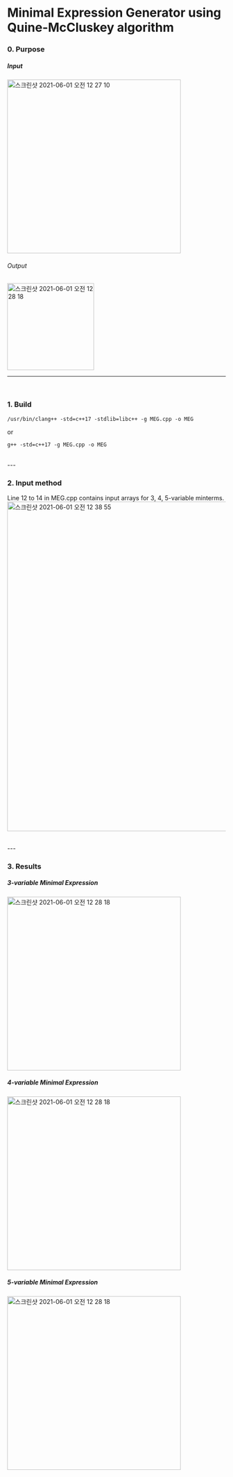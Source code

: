 # Minimal Expression Generator using Quine-McCluskey algorithm

### 0. Purpose
##### Input
<img width="400" alt="스크린샷 2021-06-01 오전 12 27 10" src="https://user-images.githubusercontent.com/56920080/120214942-1e92e080-c270-11eb-862a-a7dc95757e7e.png">

###### Output
<img width="200" alt="스크린샷 2021-06-01 오전 12 28 18" src="https://user-images.githubusercontent.com/56920080/120215141-57cb5080-c270-11eb-8abb-4ee3f92727fc.png">

<br>

---
<br>

### 1. Build
```
/usr/bin/clang++ -std=c++17 -stdlib=libc++ -g MEG.cpp -o MEG 
```
or
```
g++ -std=c++17 -g MEG.cpp -o MEG
``` 


</br>
---
</br>


### 2. Input method
Line 12 to 14 in MEG.cpp contains input arrays for 3, 4, 5-variable minterms.
<img width="759" alt="스크린샷 2021-06-01 오전 12 38 55" src="https://user-images.githubusercontent.com/56920080/120216270-c230c080-c271-11eb-9963-c4299fc02794.png">


</br>
---
</br>


### 3. Results

##### 3-variable Minimal Expression
<img width="400" alt="스크린샷 2021-06-01 오전 12 28 18" src="https://user-images.githubusercontent.com/56920080/120215983-636b4700-c271-11eb-8c5e-51e10c87c88f.png">

##### 4-variable Minimal Expression
<img width="400" alt="스크린샷 2021-06-01 오전 12 28 18" src="https://user-images.githubusercontent.com/56920080/120215958-59e1df00-c271-11eb-90ed-69f65c3a69a2.png">

##### 5-variable Minimal Expression
<img width="400" alt="스크린샷 2021-06-01 오전 12 28 18" src="https://user-images.githubusercontent.com/56920080/120215966-5c443900-c271-11eb-99df-ccf44cec546d.png">


 
 


